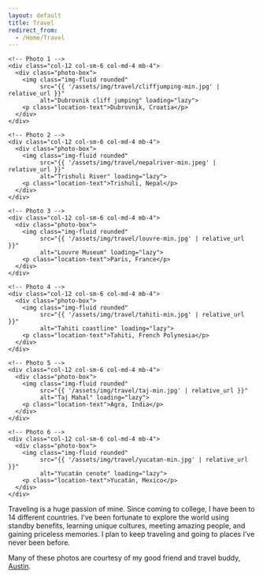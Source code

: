```yaml
---
layout: default
title: Travel
redirect_from:
  - /Home/Travel
---
```


<div class="container mt-5">
  <div class="row justify-content-center">

    <!-- Photo 1 -->
    <div class="col-12 col-sm-6 col-md-4 mb-4">
      <div class="photo-box">
        <img class="img-fluid rounded"
             src="{{ '/assets/img/travel/cliffjumping-min.jpg' | relative_url }}"
             alt="Dubrovnik cliff jumping" loading="lazy">
        <p class="location-text">Dubrovnik, Croatia</p>
      </div>
    </div>

    <!-- Photo 2 -->
    <div class="col-12 col-sm-6 col-md-4 mb-4">
      <div class="photo-box">
        <img class="img-fluid rounded"
             src="{{ '/assets/img/travel/nepalriver-min.jpeg' | relative_url }}"
             alt="Trishuli River" loading="lazy">
        <p class="location-text">Trishuli, Nepal</p>
      </div>
    </div>

    <!-- Photo 3 -->
    <div class="col-12 col-sm-6 col-md-4 mb-4">
      <div class="photo-box">
        <img class="img-fluid rounded"
             src="{{ '/assets/img/travel/louvre-min.jpg' | relative_url }}"
             alt="Louvre Museum" loading="lazy">
        <p class="location-text">Paris, France</p>
      </div>
    </div>

    <!-- Photo 4 -->
    <div class="col-12 col-sm-6 col-md-4 mb-4">
      <div class="photo-box">
        <img class="img-fluid rounded"
             src="{{ '/assets/img/travel/tahiti-min.jpg' | relative_url }}"
             alt="Tahiti coastline" loading="lazy">
        <p class="location-text">Tahiti, French Polynesia</p>
      </div>
    </div>

    <!-- Photo 5 -->
    <div class="col-12 col-sm-6 col-md-4 mb-4">
      <div class="photo-box">
        <img class="img-fluid rounded"
             src="{{ '/assets/img/travel/taj-min.jpg' | relative_url }}"
             alt="Taj Mahal" loading="lazy">
        <p class="location-text">Agra, India</p>
      </div>
    </div>

    <!-- Photo 6 -->
    <div class="col-12 col-sm-6 col-md-4 mb-4">
      <div class="photo-box">
        <img class="img-fluid rounded"
             src="{{ '/assets/img/travel/yucatan-min.jpg' | relative_url }}"
             alt="Yucatán cenote" loading="lazy">
        <p class="location-text">Yucatán, Mexico</p>
      </div>
    </div>

  </div>
</div>

<div class="text-center mt-4">
  <p>
    Traveling is a huge passion of mine. Since coming to college, I have been to 14 different countries.
    I’ve been fortunate to explore the world using standby benefits, learning unique cultures, meeting
    amazing people, and gaining priceless memories. I plan to keep traveling and going to places I’ve
    never been before.
  </p>
  <p>
    Many of these photos are courtesy of my good friend and travel buddy,
    <a href="https://www.abglobalized.com/">Austin</a>.
  </p>
</div>
